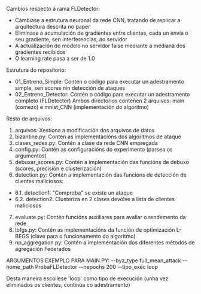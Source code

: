Cambios respecto á rama FLDetector:
- Cámbiase a estrutura neuronal da rede CNN, tratando de replicar a arquitectura descrita no paper
- Elimínase a acumulación de gradientes entre clientes, cada un envía o seu gradiente, sen interferencias, ao servidor
- A actualización do modelo no servidor faise mediante a mediana dos gradientes recibidos
- O learning rate pasa a ser de 1.0

Estrutura do repositorio:
- 01_Entreno_Simple: Contén o código para executar un adestramento simple, sen scores nin detección de ataques
- 02_Entreno_Detector: Contén o código para executar un adestramento completo (FLDetector)
Ambos directorios conteñen 2 arquivos: main (comezo) e mnist_CNN (implementación do algoritmo)

Resto de arquivos:
1. arquivos: Xestiona a modificación dos arquivos de datos
2. bizantine.py: Contén as implementacións dos algoritmos de ataque
3. clases_redes.py: Contén a clase da rede CNN empregada
4. config.py: Contén as configuracións do experimento (parsea os argumentos)
5. debuxar_scores.py: Contén a implementación das funcións de debuxo (scores, precisión e clusterización)
6. detection.py: Contén a implementación das funcións de detección de clientes maliciosos:
- 6.1. detection1: "Comproba" se existe un ataque
- 6.2. detection2: Clusteriza en 2 clases devolve a lista de clientes maliciosos
7. evaluate.py: Contén funcións auxiliares para avaliar o rendemento da rede
8. lbfgs.py: Contén as implementacións da función de optimización L-BFGS (clave para o funcionamento do algoritmo)
9. np_aggregation.py: Contén a implementación dos diferentes métodos de agregación Federados



ARGUMENTOS EXEMPLO PARA MAIN.PY:
--byz_type full_mean_attack --home_path ProbaFLDetector --nepochs 200 --tipo_exec loop

Desta maneira escóllese 'loop' como tipo de execución (unha vez eliminados os clientes, continúa co adestramento)